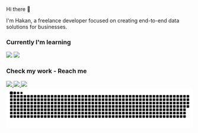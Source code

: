 Hi there 👋

I'm Hakan, a freelance developer focused on creating end-to-end data solutions for businesses.

### Currently I'm learning

<img src="https://img.shields.io/badge/Go-blue?logo=go"/> <img src="https://img.shields.io/badge/Rust-orange?logo=rust"/>

### Check my work - Reach me

<a href="https://hakanokay.dev" target="_blank">
  <img src="https://img.shields.io/badge/Portfolio-1D263B?logo=devdotto&logoColor=white"/>
</a>
<a href="https://linkedin.com/in/hakan-okay" target="_blank">
  <img src="https://img.shields.io/badge/LinkedIn-blue?logo=linkedin&logoColor=white"/>
</a>
<a href="mailto:hokay.ca@gmail.com" target="_blank">
  <img src="https://img.shields.io/badge/Mail-04A777?logo=gmail&logoColor=white"/>
</a>

<picture>
  <source media="(prefers-color-scheme: dark)" srcset="https://raw.githubusercontent.com/h-okay/h-okay/output/github-contribution-grid-snake-dark.svg">
  <source media="(prefers-color-scheme: light)" srcset="https://raw.githubusercontent.com/h-okay/h-okay/output/github-contribution-grid-snake.svg">
  <img alt="github contribution grid snake animation" src="https://raw.githubusercontent.com/h-okay/h-okay/output/github-contribution-grid-snake.svg">
</picture>
